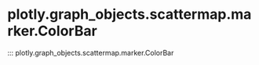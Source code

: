 # plotly.graph_objects.scattermap.marker.ColorBar

::: plotly.graph_objects.scattermap.marker.ColorBar
